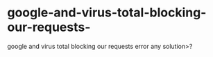 # google-and-virus-total-blocking-our-requests-
google and virus total blocking our requests error  any solution>?
